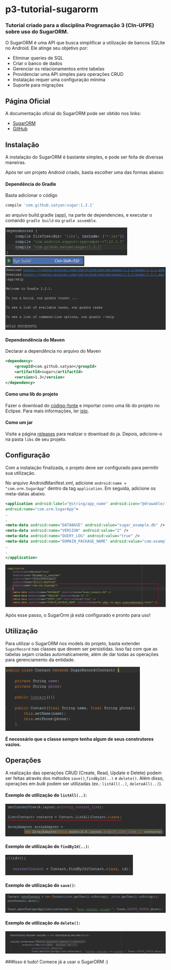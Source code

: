 # p3-tutorial-sugarorm

### Tutorial criado para a disciplina Programação 3 (CIn-UFPE) sobre uso do SugarORM.

O SugarORM é uma API que busca simplificar a utilização de bancos SQLite no Android. Ele atinge seu objetivo por:
- Eliminar queries de SQL
- Criar o banco de dados
- Gerenciar os relacionamentos entre tabelas
- Providenciar uma API simples para operações CRUD
- Instalação requer uma configuração mínima
- Suporte para migrações

## Página Oficial

A documentação oficial do SugarORM pode ser obtido nos links:
- [SugarORM](http://satyan.github.io/sugar/index.html)
- [GitHub](https://github.com/satyan/sugar)

## Instalação

A instalação do SugarORM é bastante simples, e pode ser feita de diversas maneiras.

Após ter um projeto Android criado, basta escolher uma das formas abaixo:

#### Dependência do Gradle

Basta adicionar o código

```groovy
compile 'com.github.satyan:sugar:1.3.1'
```

ao arquivo build.gradle (app), na parte de dependencies, e executar o comando `gradle build` ou `gradle assemble`.

![Alt text](https://github.com/marcel-reboucas/p3-tutorial-sugarorm/blob/master/screenshots/passo%202.png "gradle dependency")
![Alt text](https://github.com/marcel-reboucas/p3-tutorial-sugarorm/blob/master/screenshots/passo%203.png "execute gradle")
![Alt text](https://github.com/marcel-reboucas/p3-tutorial-sugarorm/blob/master/screenshots/passo%204.png "execute gradle")

#### Dependendência do Maven

Declarar a dependência no arquivo do Maven

```xml
<dependency>
    <groupId>com.github.satyan</groupId>
    <artifactId>sugar</artifactId>
    <version>1.3</version>
</dependency>
```

#### Como uma lib do projeto

Fazer o download do [código-fonte](https://github.com/satyan/sugar/tree/master/library) e importar como uma lib do projeto no Eclipse. Para mais informações, ler [isto](http://developer.android.com/tools/projects/index.html#LibraryProjects).

#### Como um jar

Visite a página [releases](https://github.com/satyan/sugar/releases)  para realizar o download do ja. Depois, adicione-o na pasta `libs` de seu projeto.


## Configuração

Com a instalação finalizada, o projeto deve ser configurado para permitir sua utilização. 

No arquivo AndroidManifest.xml, adicione `android:name = "com.orm.SugarApp"` dentro da tag `application`. Em seguida, adicione os meta-datas abaixo.

```xml
<application android:label="@string/app_name" android:icon="@drawable/icon"
android:name="com.orm.SugarApp">
.
.
<meta-data android:name="DATABASE" android:value="sugar_example.db" />
<meta-data android:name="VERSION" android:value="2" />
<meta-data android:name="QUERY_LOG" android:value="true" />
<meta-data android:name="DOMAIN_PACKAGE_NAME" android:value="com.example" />
.
.
</application>
```
![Alt text](https://github.com/marcel-reboucas/p3-tutorial-sugarorm/blob/master/screenshots/passo%205.png "config")

  
Após esse passo, o SugarOrm já está configurado e pronto para uso! 

## Utilização

Para utilizar o SugarORM nos models do projeto, basta extender `SugarRecord` nas classes que devem ser persistidas. Isso faz com que as tabelas sejam criadas automaticamente, além de dar todas as operações para gerenciamento da entidade.

![Alt text](https://github.com/marcel-reboucas/p3-tutorial-sugarorm/blob/master/screenshots/passo%206.png "config")

**É necessário que a classe sempre tenha algum de seus construtores vazios.**

## Operações

A realização das operações CRUD (Create, Read, Update e Delete) podem ser feitas através dos métodos `save()`,`findById(..)` e `delete()`. Além disso, operações em *bulk* podem ser utilizadas (ex.: `listAll(..)`, `deleteAll(..)`).

#### Exemplo de utilização do `listAll(..)`:

![Alt text](https://github.com/marcel-reboucas/p3-tutorial-sugarorm/blob/master/screenshots/passo%207.png "listAll")

#### Exemplo de utilização do `findById(..)`:

![Alt text](https://github.com/marcel-reboucas/p3-tutorial-sugarorm/blob/master/screenshots/passo%208.png "findbyid")

#### Exemplo de utilização do `save()`:

![Alt text](https://github.com/marcel-reboucas/p3-tutorial-sugarorm/blob/master/screenshots/passo%209.png "save")

#### Exemplo de utilização do `delete()`:

![Alt text](https://github.com/marcel-reboucas/p3-tutorial-sugarorm/blob/master/screenshots/passo%2010.png "delete")

###Isso é tudo! Comece já a usar o SugarORM :)



